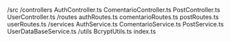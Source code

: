 /src
    /controllers
        AuthController.ts
        ComentarioController.ts
        PostController.ts
        UserController.ts
    /routes
        authRoutes.ts
        comentarioRoutes.ts
        postRoutes.ts
        userRoutes.ts
    /services
        AuthService.ts
        ComentarioService.ts
        PostService.ts
        UserDataBaseService.ts
    /utils
        BcryptUtils.ts
    index.ts
